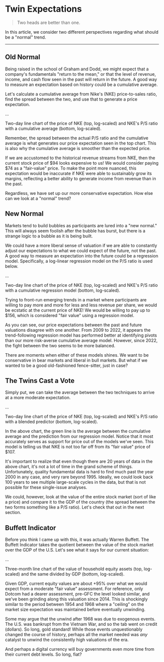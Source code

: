 # Twin Expectations

> Two heads are better than one.

In this article, we consider two different perspectives regarding what should be a "normal" trend.

---

## Old Normal

Being raised in the school of Graham and Dodd, we might expect that a company's fundamentals "return to the mean," or that the level of revenue, income, and cash flow seen in the past will return in the future. A good way to measure an expectation based on history could be a cumulative average.

Let's calculate a cumulative average from Nike's (NKE) price-to-sales ratio, find the spread between the two, and use that to generate a price expectation.

...

Two-day line chart of the price of NKE (top, log-scaled) and NKE's P/S ratio with a cumulative average (bottom, log-scaled).

Remember, the spread between the actual P/S ratio and the cumulative average is what generates our price expectation seen in the top chart. This is also why the cumulative average is smoother than the expected price.

If we are accustomed to the historical revenue streams from NKE, then the current stock price of $94 looks expensive to us! We would consider paying $74 as a "fair-value" price. To make the point more nuanced, this expectation would be inaccurate if NKE were able to sustainably grow its margins, reflecting a better ability to generate income from revenue than in the past.

Regardless, we have set up our more conservative expectation. How else can we look at a "normal" trend?

## New Normal

Markets tend to build bubbles as participants are lured into a "new normal." This will always seem foolish after the bubble has burst, but there is a strange logic to a bubble as it is being built.

We could have a more liberal sense of valuation if we are able to constantly adjust our expectations to what we could expect of the future, not the past. A good way to measure an expectation into the future could be a regression model. Specifically, a log-linear regression model on the P/S ratio is used below.

...

Two-day line chart of the price of NKE (top, log-scaled) and NKE's P/S ratio with a cumulative regression model (bottom, log-scaled).

Trying to front-run emerging trends in a market where participants are willing to pay more and more for less and less revenue per share, we would be ecstatic at the current price of NKE! We would be willing to pay up to $156, which is considered "fair value" using a regression model.

As you can see, our price expectations between the past and future valuations disagree with one another. From 2009 to 2022, it appears the trend-following regression model has performed better at identifying pivots than our more risk-averse cumulative average model. However, since 2022, the fight between the two seems to be more balanced.

There are moments when either of these models shines. We want to be conservative in bear markets and liberal in bull markets. But what if we wanted to be a good old-fashioned fence-sitter, just in case?

## The Twins Cast a Vote

Simply put, we can take the average between the two techniques to arrive at a more moderate expectation.

...

Two-day line chart of the price of NKE (top, log-scaled) and NKE's P/S ratio with a blended predictor (bottom, log-scaled).

In the above chart, the green line is the average between the cumulative average and the prediction from our regression model. Notice that it most accurately serves as support for price out of the models we've seen. This model is telling us that NKE is not too far off from its "fair value" price of $107.

It's important to realize that even though there are 20 years of data in the above chart, it's not a lot of time in the grand scheme of things. Unfortunately, quality fundamental data is hard to find much past the year 2000 in any case, and very rare beyond 1995. Ideally, we could look back 100 years to see multiple large-scale cycles in the data, but that is not possible for these single-issue analyses.

We could, however, look at the value of the entire stock market (sort of like a price) and compare it to the GDP of the country (the spread between the two forms something like a P/S ratio). Let's check that out in the next section.

## Buffett Indicator

Before you think I came up with this, it was actually Warren Buffett. The Buffett Indicator takes the quotient between the value of the stock market over the GDP of the U.S. Let's see what it says for our current situation:

...

Three-month line chart of the value of household equity assets (top, log-scaled) and the same divided by GDP (bottom, log-scaled).

Given GDP, current equity values are about +95% over what we would expect from a moderate "fair value" assessment. For reference, only Dotcom had a dearer assessment, pre-GFC the level looked similar, and we've been grinding along this valuation since 2014. This is shockingly similar to the period between 1954 and 1968 where a "ceiling" on the market size expectation was maintained before eventually unwinding.

Some may argue that the unwind after 1968 was due to exogenous events. The U.S. was bankrupt from the Vietnam War, and so the tab went on credit (dollars). So long, gold standard! While those events unquestionably changed the course of history, perhaps all the market needed was *any* catalyst to unwind the consistently high valuations of the era.

And perhaps a digital currency will buy governments even more time from their current debt levels. So long, fiat?
